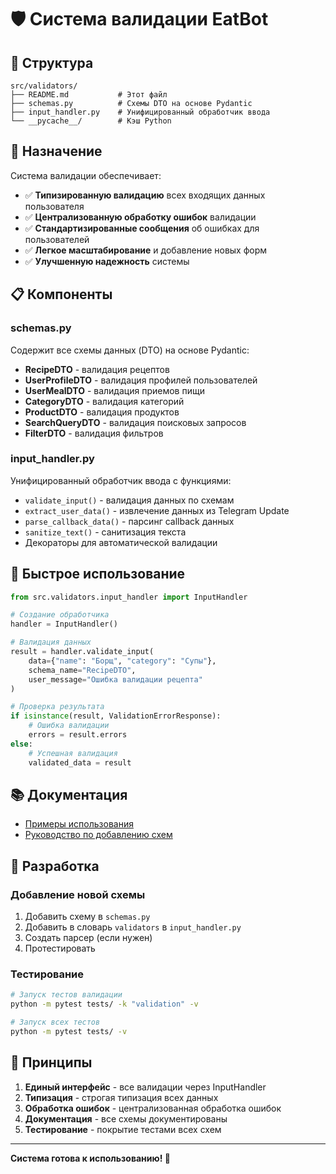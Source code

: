 # 🛡️ Система валидации EatBot

## 📁 Структура

```
src/validators/
├── README.md           # Этот файл
├── schemas.py          # Схемы DTO на основе Pydantic
├── input_handler.py    # Унифицированный обработчик ввода
└── __pycache__/        # Кэш Python
```

## 🎯 Назначение

Система валидации обеспечивает:

- ✅ **Типизированную валидацию** всех входящих данных пользователя
- ✅ **Централизованную обработку ошибок** валидации
- ✅ **Стандартизированные сообщения** об ошибках для пользователей
- ✅ **Легкое масштабирование** и добавление новых форм
- ✅ **Улучшенную надежность** системы

## 📋 Компоненты

### schemas.py
Содержит все схемы данных (DTO) на основе Pydantic:

- **RecipeDTO** - валидация рецептов
- **UserProfileDTO** - валидация профилей пользователей
- **UserMealDTO** - валидация приемов пищи
- **CategoryDTO** - валидация категорий
- **ProductDTO** - валидация продуктов
- **SearchQueryDTO** - валидация поисковых запросов
- **FilterDTO** - валидация фильтров

### input_handler.py
Унифицированный обработчик ввода с функциями:

- `validate_input()` - валидация данных по схемам
- `extract_user_data()` - извлечение данных из Telegram Update
- `parse_callback_data()` - парсинг callback данных
- `sanitize_text()` - санитизация текста
- Декораторы для автоматической валидации

## 🚀 Быстрое использование

```python
from src.validators.input_handler import InputHandler

# Создание обработчика
handler = InputHandler()

# Валидация данных
result = handler.validate_input(
    data={"name": "Борщ", "category": "Супы"},
    schema_name="RecipeDTO",
    user_message="Ошибка валидации рецепта"
)

# Проверка результата
if isinstance(result, ValidationErrorResponse):
    # Ошибка валидации
    errors = result.errors
else:
    # Успешная валидация
    validated_data = result
```

## 📚 Документация

- [Примеры использования](../../src/ui/handlers/)
- [Руководство по добавлению схем](../../docs/adding_new_schemas.md)

## 🔧 Разработка

### Добавление новой схемы

1. Добавить схему в `schemas.py`
2. Добавить в словарь `validators` в `input_handler.py`
3. Создать парсер (если нужен)
4. Протестировать

### Тестирование

```bash
# Запуск тестов валидации
python -m pytest tests/ -k "validation" -v

# Запуск всех тестов
python -m pytest tests/ -v
```

## 🎯 Принципы

1. **Единый интерфейс** - все валидации через InputHandler
2. **Типизация** - строгая типизация всех данных
3. **Обработка ошибок** - централизованная обработка ошибок
4. **Документация** - все схемы документированы
5. **Тестирование** - покрытие тестами всех схем

---

**Система готова к использованию! 🎉** 